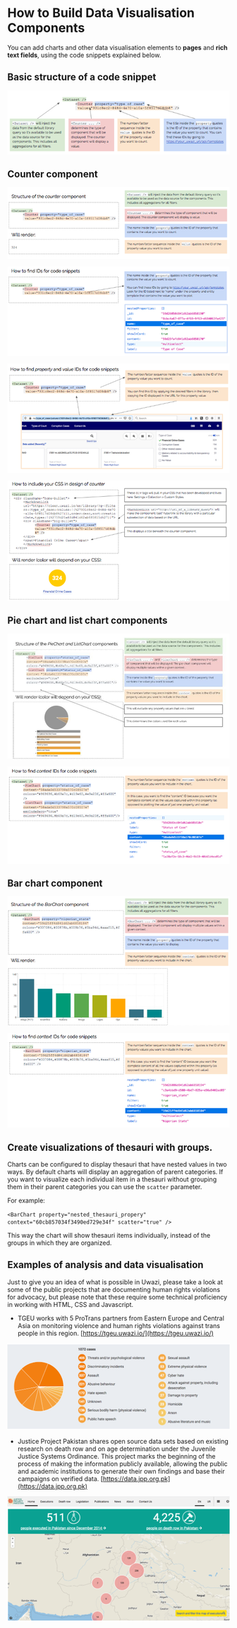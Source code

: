 # How to Build Data Visualisation Components	

You can add charts and other data visualisation elements to **pages** and **rich text fields**, using the code snippets explained below.

## Basic structure of a code snippet

![image alt text](images/image_73.png)

## Counter component

![image alt text](images/image_74.png)

![image alt text](images/image_75.png)

![image alt text](images/image_76.png)

![image alt text](images/image_77.png)

## Pie chart and list chart components

![image alt text](images/image_78.jpg)

![image alt text](images/image_79.png)

## Bar chart component

![image alt text](images/image_80.png)

![image alt text](images/image_81.png)

## Create visualizations of thesauri with groups.

Charts can be configured to display thesauri that have nested values in two ways. By default charts will display an aggregation of parent categories. If you want to visualize each individual item in a thesauri without grouping them in their parent categories you can use the `scatter` parameter. 

For example:

`<BarChart property="nested_thesauri_propery" context="60cb857034f3490ed729e34f" scatter="true" />`

This way the chart will show thesauri items individually, instead of the groups in which they are organized.


## Examples of analysis and data visualisation

Just to give you an idea of what is possible in Uwazi, please take a look at some of the public projects that are documenting human rights violations for advocacy, but please note that these require some technical proficiency in working with HTML, CSS and Javascript.

- TGEU works with 5 ProTrans partners from Eastern Europe and Central Asia on monitoring violence and human rights violations against trans people in this region. [https://tgeu.uwazi.io/](https://tgeu.uwazi.io/)

![image alt text](images/image_82.png)

- Justice Project Pakistan shares open source data sets based on existing research on death row and on age determination under the Juvenile Justice Systems Ordinance. This project marks the beginning of the process of making the information publicly available, allowing the public and academic institutions to generate their own findings and base their campaigns on verified data. [https://data.jpp.org.pk](https://data.jpp.org.pk)

![image alt text](images/image_83.png)
